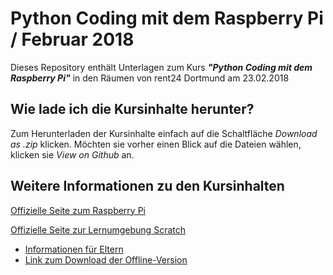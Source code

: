 # Python Coding mit dem Raspberry Pi / Februar 2018

Dieses Repository enthält Unterlagen zum Kurs ***"Python Coding mit dem Raspberry Pi"*** in den Räumen von rent24 Dortmund am 23.02.2018

## Wie lade ich die Kursinhalte herunter?

Zum Herunterladen der Kursinhalte einfach auf die Schaltfläche *Download as .zip*
klicken.
Möchten sie vorher einen Blick auf die Dateien wählen, klicken sie *View on Github* an.


## Weitere Informationen zu den Kursinhalten
[Offizielle Seite zum Raspberry Pi](https://www.raspberrypi.org/)

[Offizielle Seite zur Lernumgebung Scratch](https://scratch.mit.edu/)
 - [Informationen für Eltern](https://scratch.mit.edu/parents/)
 - [Link zum Download der Offline-Version](https://scratch.mit.edu/download)
